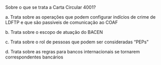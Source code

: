 Sobre o que se trata a Carta Circular 4001? 




a.
Trata sobre as operações que podem configurar indícios de crime de LDFTP e que são passiveis de comunicação ao COAF



b.
Trata sobre o escopo de atuação do BACEN



c.
Trata sobre o rol de pessoas que podem ser consideradas “PEPs”



d.
Trata sobre as regras para bancos internacionais se tornarem correspondentes bancários

